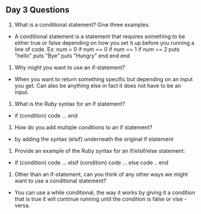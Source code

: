 ## Day 3 Questions

1. What is a conditional statement? Give three examples.
  - A conditional statement is a statement that requires something to be either true or false depending on how you set it up  before you running a line of code. Ex:
    num = 0
    if num == 0                 if num == 1                   if num == 2
      puts "hello"                puts "Bye"                    puts "Hungry"
    end                         end                           end
1. Why might you want to use an if-statement?
  - When you want to return something specific but depending on an input you get. Can also be anything else in fact it does not have to be an input.
1. What is the Ruby syntax for an if statement?
  - if (condition)
      code ...
    end
1. How do you add multiple conditions to an if statement?
  - by adding the syntax (elsif) underneath the original if statement
1. Provide an example of the Ruby syntax for an if/elsif/else statement:
  - if (condition)
      code ...
    elsif (condition)
      code ...
    else
      code ..
    end
1. Other than an if-statement, can you think of any other ways we might want to use a conditional statement?
  - You can use a while conditional, the way it works by giving it a condition that is true it will continue running until the condition is false or vise - versa.
